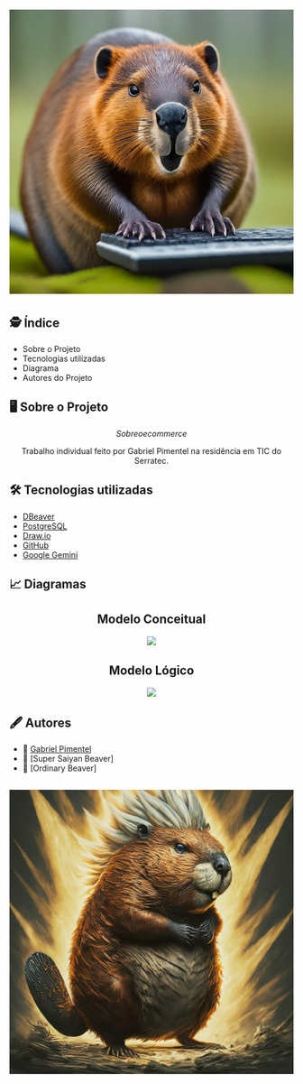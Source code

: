 <h1 align="center">
<img src="./Header/ordinaryBeaver.jpeg">
</h1>

## :detective: Índice

<ul>
    <li>Sobre o Projeto</li>
    <li>Tecnologias utilizadas</li>
    <li>Diagrama</li>
    <li>Autores do Projeto</li>
</ul>

## :desktop_computer: Sobre o Projeto

$$ Sobre o ecommerce $$
<p align="center">Trabalho individual feito por Gabriel Pimentel na residência em TIC do Serratec.</p>

## :hammer_and_wrench: Tecnologias utilizadas

- [DBeaver](https://dbeaver.io/download/)
- [PostgreSQL](https://www.postgresql.org)
- [Draw.io](https://app.diagrams.net/)
- [GitHub](https://github.com/)
- [Google Gemini](https://gemini.google.com/)

## :chart_with_upwards_trend: Diagramas

<div align="center">

  ## Modelo Conceitual
<img src="./Diagramas/modelo-conceitual.png">
  
  ## Modelo Lógico
<img src="./Diagramas/modelo-logico.png">

</div>

## :fountain_pen: Autores

- 🥇  [Gabriel Pimentel](https://github.com/GabrielnPimentel)
- 🥈  [Super Saiyan Beaver]
- 🥉  [Ordinary Beaver]


<h2 align="center">
<img src="./Footer/superBeaver.jpeg">
</h2>

